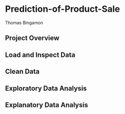 # Prediction-of-Product-Sale
Thomas Bingamon

## Project Overview

## Load and Inspect Data

## Clean Data

## Exploratory Data Analysis

## Explanatory Data Analysis
